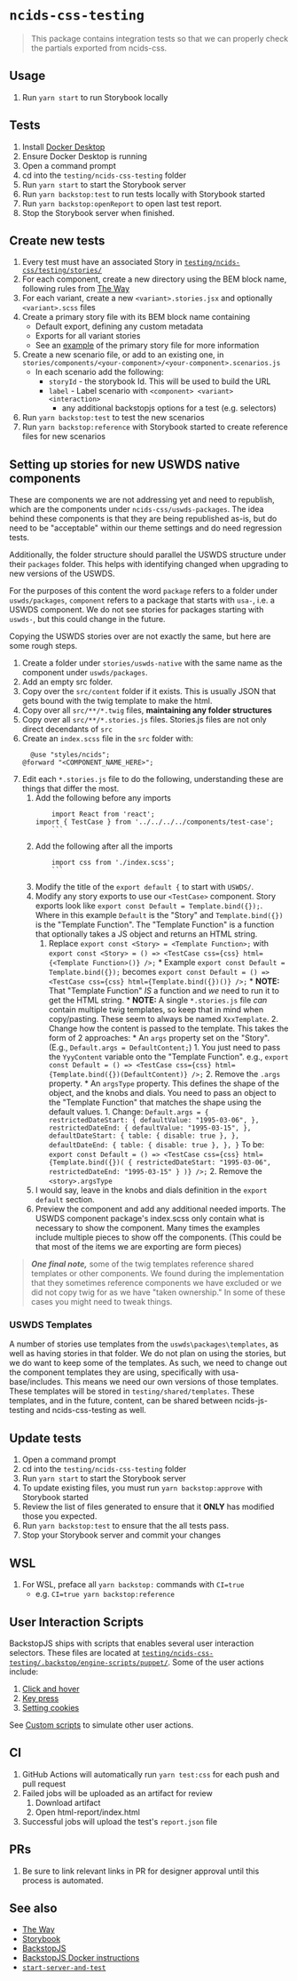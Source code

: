 # `ncids-css-testing`

> This package contains integration tests so that we can properly check the partials exported from ncids-css.

## Usage
1. Run `yarn start` to run Storybook locally

## Tests
1. Install [Docker Desktop](https://hub.docker.com/search?type=edition&offering=community&architecture=amd64)
2. Ensure Docker Desktop is running
3. Open a command prompt
4. cd into the `testing/ncids-css-testing` folder
5. Run `yarn start` to start the Storybook server
6. Run `yarn backstop:test` to run tests locally with Storybook started
7. Run `yarn backstop:openReport` to open last test report.
8. Stop the Storybook server when finished.

## Create new tests
1. Every test must have an associated Story in [`testing/ncids-css/testing/stories/`](./testing/ncids-css/testing/stories/)
2. For each component, create a new directory using the BEM block name, following rules from [The Way](https://github.com/NCIOCPL/ncids/wiki/The-Way)
3. For each variant, create a new `<variant>.stories.jsx` and optionally `<variant>.scss` files
4. Create a primary story file with its BEM block name containing
   * Default export, defining any custom metadata
   * Exports for all variant stories
   * See an [example](https://github.com/storybookjs/storybook/blob/next/MIGRATION.md#deprecated-support-for-duplicate-kinds) of the primary story file for more information
5. Create a new scenario file, or add to an existing one, in `stories/components/<your-component>/<your-component>.scenarios.js`
   * In each scenario add the following:
	   * `storyId` - the storybook Id. This will be used to build the URL
     * `label` - Label scenario with `<component> <variant> <interaction>`
		 * any additional backstopjs options for a test (e.g. selectors)
6. Run `yarn backstop:test` to test the new scenarios
7. Run `yarn backstop:reference` with Storybook started to create reference files for new scenarios

## Setting up stories for new USWDS native components
These are components we are not addressing yet and need to republish, which are the components under `ncids-css/uswds-packages`. The idea behind these components is that they are being republished as-is, but do need to be "acceptable" within our theme settings and do need regression tests.

Additionally, the folder structure should parallel the USWDS structure under their `packages` folder. This helps with identifying changed when upgrading to new versions of the USWDS.

For the purposes of this content the word `package` refers to a folder under `uswds/packages`, `component` refers to a package that starts with `usa-`, i.e. a USWDS component. We do not see stories for packages starting with `uswds-`, but this could change in the future.

Copying the USWDS stories over are not exactly the same, but here are some rough steps.
1. Create a folder under `stories/uswds-native` with the same name as the component under `uswds/packages`.
2. Add an empty src folder.
3. Copy over the `src/content` folder if it exists. This is usually JSON that gets bound with the twig template to make the html.
4. Copy over all `src/**/*.twig` files, **maintaining any folder structures**
5. Copy over all `src/**/*.stories.js` files. Stories.js files are not only direct decendants of `src`
6. Create an `index.scss` file in the `src` folder with:
   ```
	 @use "styles/ncids";
   @forward "<COMPONENT_NAME_HERE>";
	 ```
7. Edit each `*.stories.js` file to do the following, understanding these are things that differ the most.
   1. Add the following before any imports
	    ```
			import React from 'react';
      import { TestCase } from '../../../../components/test-case';
			```
   2. Add the following after all the imports
	    ```
			import css from './index.scss';
			```
	 3. Modify the title of the `export default {` to start with `USWDS/`.
	 4. Modify any story exports to use our `<TestCase>` component. Story exports look like `export const Default = Template.bind({});`. Where in this example `Default` is the "Story" and `Template.bind({})` is the "Template Function". The "Template Function" is a function that optionally takes a JS object and returns an HTML string.
	    1. Replace `export const <Story> = <Template Function>;` with `export const <Story> = () => <TestCase css={css} html={<Template Function>()} />;`
			   * Example `export const Default = Template.bind({});` becomes `export const Default = () => <TestCase css={css} html={Template.bind({})()} />;`
				 * **NOTE:** That "Template Function" *IS* a function and *we* need to run it to get the HTML string.
				 * **NOTE:** A single `*.stories.js` file *can* contain multiple twig templates, so keep that in mind when copy/pasting. These seem to always be named `XxxTemplate`.
			2. Change how the content is passed to the template. This takes the form of 2 approaches:
				 * An `args` property set on the "Story". (E.g., `Default.args = DefaultContent;`)
				   1. You just need to pass the `YyyContent` variable onto the "Template Function". e.g., `export const Default = () => <TestCase css={css} html={Template.bind({})(DefaultContent)} />;`
					 2. Remove the `.args` property.
				 * An `argsType` property. This defines the shape of the object, and the knobs and dials. You need to pass an object to the "Template Function" that matches the shape using the default values.
				   1. Change:
					    ```
						  Default.args = {
                restrictedDateStart: {
                  defaultValue: "1995-03-06",
                },
                restrictedDateEnd: {
                  defaultValue: "1995-03-15",
                },
                defaultDateStart: {
                  table: { disable: true },
                },
                defaultDateEnd: {
                  table: { disable: true },
                },
              }
						  ```
              To be:
					    ```
						  export const Default = () => <TestCase css={css} html={Template.bind({})(
							  {
								  restrictedDateStart: "1995-03-06",
								  restrictedDateEnd: "1995-03-15"
							  }
						  )} />;
						  ```
 	         2. Remove the `<story>.argsType`
	 5. I would say, leave in the knobs and dials definition in the `export default` section.
   6. Preview the component and add any additional needed imports. The USWDS component package's index.scss only contain what is necessary to show the component. Many times the examples include multiple pieces to show off the components. (This could be that most of the items we are exporting are form pieces)

>**_One final note,_** some of the twig templates reference shared templates or other components. We found during the implementation that they sometimes reference components we have excluded or we did not copy twig for as we have "taken ownership." In some of these cases you might need to tweak things.

### USWDS Templates
A number of stories use templates from the `uswds\packages\templates`, as well as having stories in that folder. We do not plan on using the stories, but we do want to keep some of the templates. As such, we need to change out the component templates they are using, specifically with usa-base/includes. This means we need our own versions of those templates. These templates will be stored in `testing/shared/templates`. These templates, and in the future, content, can be shared between ncids-js-testing and ncids-css-testing as well.

## Update tests
1. Open a command prompt
2. cd into the `testing/ncids-css-testing` folder
3. Run `yarn start` to start the Storybook server
4. To update existing files, you must run `yarn backstop:approve` with Storybook started
5. Review the list of files generated to ensure that it **ONLY** has modified those you expected.
6. Run `yarn backstop:test` to ensure that the all tests pass.
7. Stop your Storybook server and commit your changes

## WSL
1. For WSL, preface all `yarn backstop:` commands with `CI=true`
    - e.g. `CI=true yarn backstop:reference`

## User Interaction Scripts
BackstopJS ships with scripts that enables several user interaction selectors. These files are located at [`testing/ncids-css-testing/.backstop/engine-scripts/puppet/`](./testing/ncids-css-testing/.backstop/engine-scripts/puppet). Some of the user actions include:

1. [Click and hover](https://github.com/garris/BackstopJS#testing-click-and-hover-interactions)
2. [Key press](https://github.com/garris/BackstopJS#key-press-interactions)
3. [Setting cookies](https://github.com/garris/BackstopJS#setting-cookies)

See [Custom scripts](https://github.com/garris/BackstopJS#running-custom-scripts) to simulate other user actions.

## CI
1. GitHub Actions will automatically run `yarn test:css` for each push and pull request
2. Failed jobs will be uploaded as an artifact for review
   1. Download artifact
   2. Open html-report/index.html
3. Successful jobs will upload the test's `report.json` file

## PRs
1. Be sure to link relevant links in PR for designer approval until this process is automated.

## See also
* [The Way](https://github.com/NCIOCPL/ncids/wiki/The-Way)
* [Storybook](https://storybook.js.org/docs/react/get-started/introduction)
* [BackstopJS](https://github.com/garris/BackstopJS)
* [BackstopJS Docker instructions](https://github.com/garris/BackstopJS#using-docker-for-testing-across-different-environments)
* [`start-server-and-test`](https://github.com/bahmutov/start-server-and-test)

